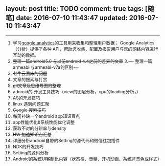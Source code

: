 layout: post
title: TODO
comment: true
tags: [随笔]
date: 2016-07-10 11:43:47
updated: 2016-07-10 11:43:47
---

------


1. 学习[google analytics](https://developers.google.com/analytics/devguides/platform/?hl=zh-CN)的工具用来收集和整理用户数据；
Google Analytics（分析）提供了各种 API，帮助您收集、配置及报告用户与您的网络内容进行互动的数据。
2. ~~整理一篇android5.0 与以前android 4.4之前的差异的文章~~
3.~~ 整理一篇armeabi 与armeabi-v7a的区别~~
4. ~~七牛云图床的问题~~
5. 文章的搜索与打赏
6. ~~git文章及思维导图的整理~~
7. adnroid的 开发工具技巧（view的图层分析，cpu的loading分析，）
8. AS的开发技巧
9. linux 遇到问题汇聚
10. ~~Google 搜索技巧~~
11. 每周补缺一个android app知识盲点
12. app性能优化&系统性能优化调整
13. 获取不对的分辨率与density
14. ~~HW 加速知识点汇总~~
15. 详细分析android自带的Setting的源代码和微信红包插件
16. NDK的开发技巧
17. Setting的源码分析
18. Android的系统UI客制化内容（状态栏、音量、开机动画、系统背景色或样式）
<!-- more -->
